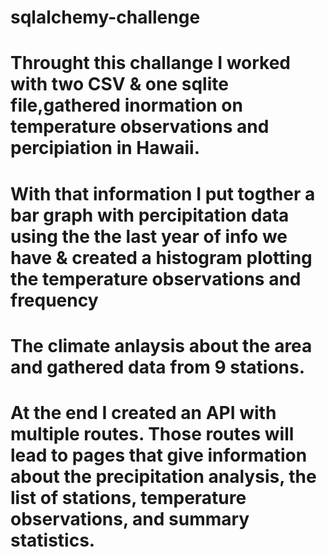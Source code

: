 # sqlalchemy-challenge

# Throught this challange I worked with two CSV & one sqlite file,gathered inormation on temperature observations and percipiation in Hawaii.
# With that information I put togther a bar graph with percipitation data using the the last year of info we have & created a histogram plotting the temperature observations and frequency

# The climate anlaysis about the area and gathered data from 9 stations. 

# At the end I created an API with multiple routes. Those routes will lead to pages that give information about the precipitation analysis, the list of stations, temperature observations, and summary statistics. 